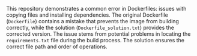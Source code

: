 This repository demonstrates a common error in Dockerfiles: issues with copying files and installing dependencies. The original Dockerfile (`Dockerfile`) contains a mistake that prevents the image from building correctly, while the solution (`Dockerfile_solution.txt`) provides the corrected version.  The issue stems from potential problems in locating the `requirements.txt` file during the build process. The solution ensures the correct file path and order of operations.